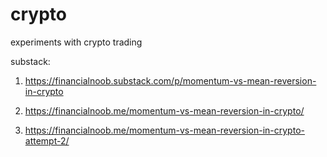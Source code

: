 # crypto
experiments with crypto trading

substack:
1. https://financialnoob.substack.com/p/momentum-vs-mean-reversion-in-crypto


1. https://financialnoob.me/momentum-vs-mean-reversion-in-crypto/
2. https://financialnoob.me/momentum-vs-mean-reversion-in-crypto-attempt-2/
